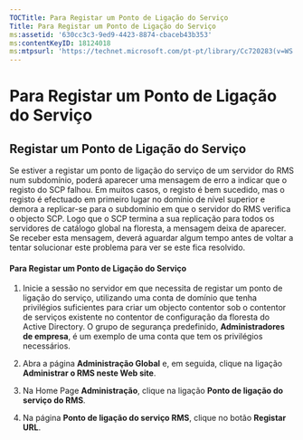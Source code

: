 ```yaml
---
TOCTitle: Para Registar um Ponto de Ligação do Serviço
Title: Para Registar um Ponto de Ligação do Serviço
ms:assetid: '630cc3c3-9ed9-4423-8874-cbaceb43b353'
ms:contentKeyID: 18124018
ms:mtpsurl: 'https://technet.microsoft.com/pt-pt/library/Cc720283(v=WS.10)'
---
```


Para Registar um Ponto de Ligação do Serviço
============================================

Registar um Ponto de Ligação do Serviço
---------------------------------------

Se estiver a registar um ponto de ligação do serviço de um servidor do RMS num subdomínio, poderá aparecer uma mensagem de erro a indicar que o registo do SCP falhou. Em muitos casos, o registo é bem sucedido, mas o registo é efectuado em primeiro lugar no domínio de nível superior e demora a replicar-se para o subdomínio em que o servidor do RMS verifica o objecto SCP. Logo que o SCP termina a sua replicação para todos os servidores de catálogo global na floresta, a mensagem deixa de aparecer. Se receber esta mensagem, deverá aguardar algum tempo antes de voltar a tentar solucionar este problema para ver se este fica resolvido.

#### Para Registar um Ponto de Ligação do Serviço

1.  Inicie a sessão no servidor em que necessita de registar um ponto de ligação do serviço, utilizando uma conta de domínio que tenha privilégios suficientes para criar um objecto contentor sob o contentor de serviços existente no contentor de configuração da floresta do Active Directory. O grupo de segurança predefinido, **Administradores de empresa**, é um exemplo de uma conta que tem os privilégios necessários.

2.  Abra a página **Administração Global** e, em seguida, clique na ligação **Administrar o RMS neste Web site**.

3.  Na Home Page **Administração**, clique na ligação **Ponto de ligação do serviço do RMS**.

4.  Na página **Ponto de ligação do serviço RMS**, clique no botão **Registar URL**.
